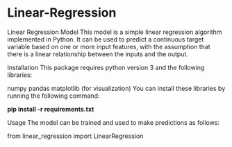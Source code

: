 # Linear-Regression

Linear Regression Model
This model is a simple linear regression algorithm implemented in Python. It can be used to predict a continuous target variable based on one or more input features, with the assumption that there is a linear relationship between the inputs and the output.

Installation
This package requires python version 3 and the following libraries:

numpy
pandas
matplotlib (for visualization)
You can install these libraries by running the following command:

<b>pip install -r requirements.txt</b>

Usage
The model can be trained and used to make predictions as follows:

from linear_regression import LinearRegression
